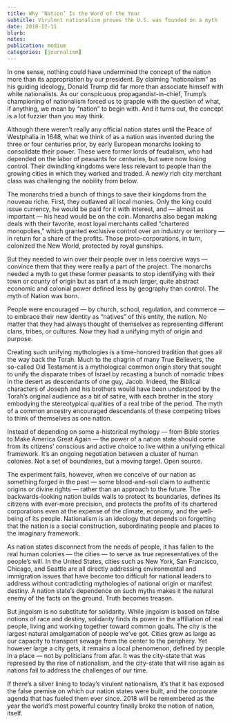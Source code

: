 ```yaml
---
title: Why ‘Nation’ Is the Word of the Year
subtitle: Virulent nationalism proves the U.S. was founded on a myth
date: 2018-12-11
blurb: 
notes: 
publication: medium
categories: [journalism]
---
```


In one sense, nothing could have undermined the concept of the nation more than its appropriation by our president. By claiming “nationalism” as his guiding ideology, Donald Trump did far more than associate himself with white nationalists. As our conspicuous propagandist-in-chief, Trump’s championing of nationalism forced us to grapple with the question of what, if anything, we mean by “nation” to begin with. And it turns out, the concept is a lot fuzzier than you may think.

Although there weren’t really any official nation states until the Peace of Westphalia in 1648, what we think of as a nation was invented during the three or four centuries prior, by early European monarchs looking to consolidate their power. These were former lords of feudalism, who had depended on the labor of peasants for centuries, but were now losing control. Their dwindling kingdoms were less relevant to people than the growing cities in which they worked and traded. A newly rich city merchant class was challenging the nobility from below.

The monarchs tried a bunch of things to save their kingdoms from the nouveau riche. First, they outlawed all local monies. Only the king could issue currency, he would be paid for it with interest, and — almost as important — his head would be on the coin. Monarchs also began making deals with their favorite, most loyal merchants called “chartered monopolies,” which granted exclusive control over an industry or territory — in return for a share of the profits. Those proto-corporations, in turn, colonized the New World, protected by royal gunships.

But they needed to win over their people over in less coercive ways — convince them that they were really a part of the project. The monarchs needed a myth to get these former peasants to stop identifying with their town or county of origin but as part of a much larger, quite abstract economic and colonial power defined less by geography than control. The myth of Nation was born.

People were encouraged — by church, school, regulation, and commerce — to embrace their new identity as “natives” of this entity, the nation. No matter that they had always thought of themselves as representing different clans, tribes, or cultures. Now they had a unifying myth of origin and purpose.

Creating such unifying mythologies is a time-honored tradition that goes all the way back the Torah. Much to the chagrin of many True Believers, the so-called Old Testament is a mythological common origin story that sought to unify the disparate tribes of Israel by recasting a bunch of nomadic tribes in the desert as descendants of one guy, Jacob. Indeed, the Biblical characters of Joseph and his brothers would have been understood by the Torah’s original audience as a bit of satire, with each brother in the story embodying the stereotypical qualities of a real tribe of the period. The myth of a common ancestry encouraged descendants of these competing tribes to think of themselves as one nation.

Instead of depending on some a-historical mythology — from Bible stories to Make America Great Again — the power of a nation state should come from its citizens’ conscious and active choice to live within a unifying ethical framework. It’s an ongoing negotiation between a cluster of human colonies. Not a set of boundaries, but a moving target. Open source.

The experiment fails, however, when we conceive of our nation as something forged in the past — some blood-and-soil claim to authentic origins or divine rights — rather than an approach to the future. The backwards-looking nation builds walls to protect its boundaries, defines its citizens with ever-more precision, and protects the profits of its chartered corporations even at the expense of the climate, economy, and the well-being of its people. Nationalism is an ideology that depends on forgetting that the nation is a social construction, subordinating people and places to the imaginary framework.

As nation states disconnect from the needs of people, it has fallen to the real human colonies — the cities — to serve as true representatives of the people’s will. In the United States, cities such as New York, San Francisco, Chicago, and Seattle are all directly addressing environmental and immigration issues that have become too difficult for national leaders to address without contradicting mythologies of national origin or manifest destiny. A nation state’s dependence on such myths makes it the natural enemy of the facts on the ground. Truth becomes treason.

But jingoism is no substitute for solidarity. While jingoism is based on false notions of race and destiny, solidarity finds its power in the affiliation of real people, living and working together toward common goals. The city is the largest natural amalgamation of people we’ve got. Cities grew as large as our capacity to transport sewage from the center to the periphery. Yet however large a city gets, it remains a local phenomenon, defined by people in a place — not by politicians from afar. It was the city-state that was repressed by the rise of nationalism, and the city-state that will rise again as nations fail to address the challenges of our time.

If there’s a silver lining to today’s virulent nationalism, it’s that it has exposed the false premise on which our nation states were built, and the corporate agenda that has fueled them ever since. 2018 will be remembered as the year the world’s most powerful country finally broke the notion of nation, itself.
